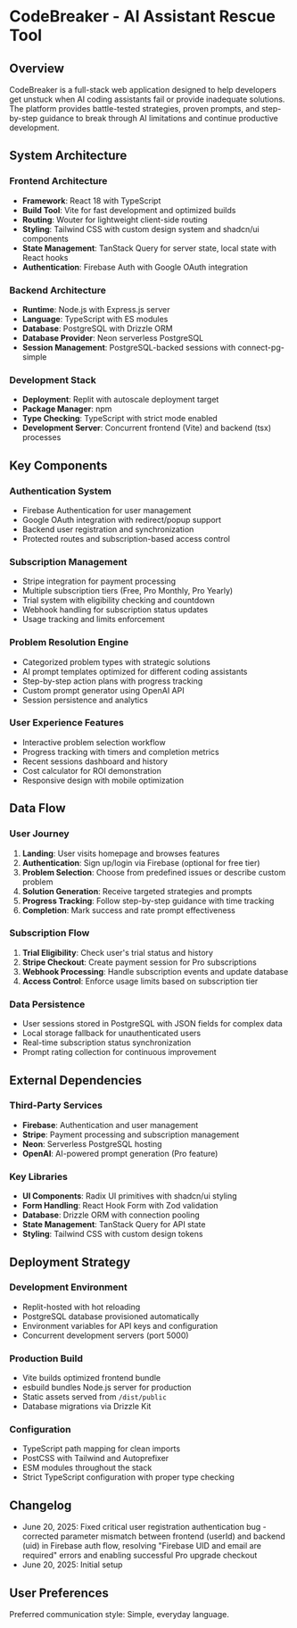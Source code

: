 # CodeBreaker - AI Assistant Rescue Tool

## Overview

CodeBreaker is a full-stack web application designed to help developers get unstuck when AI coding assistants fail or provide inadequate solutions. The platform provides battle-tested strategies, proven prompts, and step-by-step guidance to break through AI limitations and continue productive development.

## System Architecture

### Frontend Architecture
- **Framework**: React 18 with TypeScript
- **Build Tool**: Vite for fast development and optimized builds
- **Routing**: Wouter for lightweight client-side routing
- **Styling**: Tailwind CSS with custom design system and shadcn/ui components
- **State Management**: TanStack Query for server state, local state with React hooks
- **Authentication**: Firebase Auth with Google OAuth integration

### Backend Architecture
- **Runtime**: Node.js with Express.js server
- **Language**: TypeScript with ES modules
- **Database**: PostgreSQL with Drizzle ORM
- **Database Provider**: Neon serverless PostgreSQL
- **Session Management**: PostgreSQL-backed sessions with connect-pg-simple

### Development Stack
- **Deployment**: Replit with autoscale deployment target
- **Package Manager**: npm
- **Type Checking**: TypeScript with strict mode enabled
- **Development Server**: Concurrent frontend (Vite) and backend (tsx) processes

## Key Components

### Authentication System
- Firebase Authentication for user management
- Google OAuth integration with redirect/popup support
- Backend user registration and synchronization
- Protected routes and subscription-based access control

### Subscription Management
- Stripe integration for payment processing
- Multiple subscription tiers (Free, Pro Monthly, Pro Yearly)
- Trial system with eligibility checking and countdown
- Webhook handling for subscription status updates
- Usage tracking and limits enforcement

### Problem Resolution Engine
- Categorized problem types with strategic solutions
- AI prompt templates optimized for different coding assistants
- Step-by-step action plans with progress tracking
- Custom prompt generator using OpenAI API
- Session persistence and analytics

### User Experience Features
- Interactive problem selection workflow
- Progress tracking with timers and completion metrics
- Recent sessions dashboard and history
- Cost calculator for ROI demonstration
- Responsive design with mobile optimization

## Data Flow

### User Journey
1. **Landing**: User visits homepage and browses features
2. **Authentication**: Sign up/login via Firebase (optional for free tier)
3. **Problem Selection**: Choose from predefined issues or describe custom problem
4. **Solution Generation**: Receive targeted strategies and prompts
5. **Progress Tracking**: Follow step-by-step guidance with time tracking
6. **Completion**: Mark success and rate prompt effectiveness

### Subscription Flow
1. **Trial Eligibility**: Check user's trial status and history
2. **Stripe Checkout**: Create payment session for Pro subscriptions
3. **Webhook Processing**: Handle subscription events and update database
4. **Access Control**: Enforce usage limits based on subscription tier

### Data Persistence
- User sessions stored in PostgreSQL with JSON fields for complex data
- Local storage fallback for unauthenticated users
- Real-time subscription status synchronization
- Prompt rating collection for continuous improvement

## External Dependencies

### Third-Party Services
- **Firebase**: Authentication and user management
- **Stripe**: Payment processing and subscription management
- **Neon**: Serverless PostgreSQL hosting
- **OpenAI**: AI-powered prompt generation (Pro feature)

### Key Libraries
- **UI Components**: Radix UI primitives with shadcn/ui styling
- **Form Handling**: React Hook Form with Zod validation
- **Database**: Drizzle ORM with connection pooling
- **State Management**: TanStack Query for API state
- **Styling**: Tailwind CSS with custom design tokens

## Deployment Strategy

### Development Environment
- Replit-hosted with hot reloading
- PostgreSQL database provisioned automatically
- Environment variables for API keys and configuration
- Concurrent development servers (port 5000)

### Production Build
- Vite builds optimized frontend bundle
- esbuild bundles Node.js server for production
- Static assets served from `/dist/public`
- Database migrations via Drizzle Kit

### Configuration
- TypeScript path mapping for clean imports
- PostCSS with Tailwind and Autoprefixer
- ESM modules throughout the stack
- Strict TypeScript configuration with proper type checking

## Changelog
- June 20, 2025: Fixed critical user registration authentication bug - corrected parameter mismatch between frontend (userId) and backend (uid) in Firebase auth flow, resolving "Firebase UID and email are required" errors and enabling successful Pro upgrade checkout
- June 20, 2025: Initial setup

## User Preferences

Preferred communication style: Simple, everyday language.